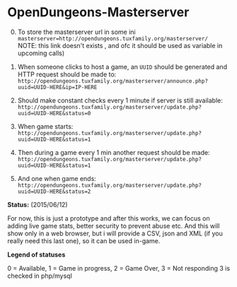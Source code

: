 # OpenDungeons-Masterserver

0. To store the masterserver url in some ini  
`masterserver=http://opendungeons.tuxfamily.org/masterserver/`  
NOTE: this link doesn't exists , and ofc it should be used as variable in upcoming calls)

2. When someone clicks to host a game, an `UUID` should be generated and HTTP request should be made to:  
`http://opendungeons.tuxfamily.org/masterserver/announce.php?uuid=UUID-HERE&ip=IP-HERE`

3. Should make constant checks every 1 minute if server is still available:  
`http://opendungeons.tuxfamily.org/masterserver/update.php?uuid=UUID-HERE&status=0`

3. When game starts:  
`http://opendungeons.tuxfamily.org/masterserver/update.php?uuid=UUID-HERE&status=1`

4. Then during a game every 1 min another request should be made:
`http://opendungeons.tuxfamily.org/masterserver/update.php?uuid=UUID-HERE&status=1`

5. And one when game ends:
`http://opendungeons.tuxfamily.org/masterserver/update.php?uuid=UUID-HERE&status=2`

**Status:** (2015/06/12)

For now, this is just a prototype and after this works, we can focus on adding live game stats, better security to prevent abuse etc.
And this will show only in a web browser, but i will provide a CSV, json and XML (if you really need this last one), so it can be used in-game.


**Legend of statuses**

0 = Available, 1 = Game in progress, 2 = Game Over, 3 = Not responding
3 is checked in php/mysql
